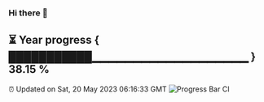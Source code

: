 ### Hi there 👋
⏳ Year progress { ███████████▁▁▁▁▁▁▁▁▁▁▁▁▁▁▁▁▁▁▁ } 38.15 %
---
⏰ Updated on Sat, 20 May 2023 06:16:33 GMT
![Progress Bar CI](https://github.com/liununu/liununu/workflows/Progress%20Bar%20CI/badge.svg)
